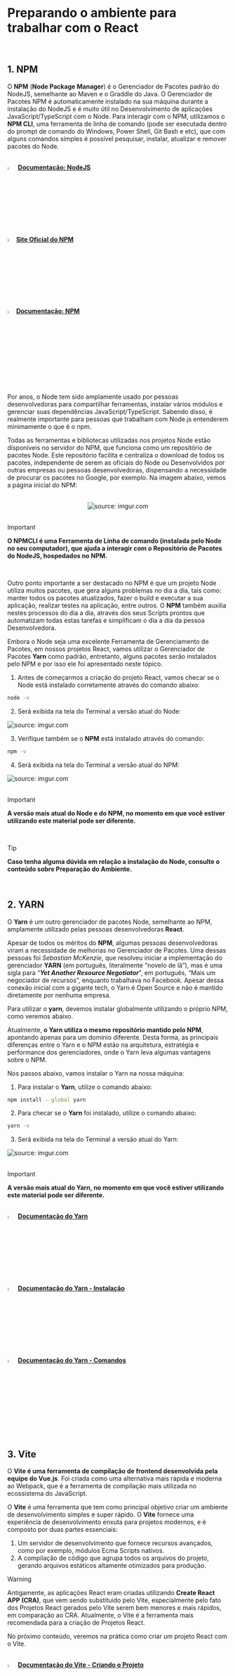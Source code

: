 <h1>Preparando o ambiente para trabalhar com o React</h1>

<br />

<h2>1. NPM</h2>



O **NPM** (**Node Package Manager**) é o Gerenciador de Pacotes padrão do NodeJS, semelhante ao Maven e o Graddle do Java. O Gerenciador de Pacotes NPM é automaticamente instalado na sua máquina durante a instalação do NodeJS e é muito útil no Desenvolvimento de aplicações JavaScript/TypeScript com o Node. Para interagir com o NPM, utilizamos o **NPM CLI**, uma ferramenta de linha de comando (pode ser executada dentro do prompt de comando do Windows, Power Shell, Git Bash e etc), que com alguns comandos simples é possível pesquisar, instalar, atualizar e remover pacotes do Node.  

<br />

<div align="left"><img src="https://i.imgur.com/b6QvXn6.png" title="source: imgur.com" width="4%"/> <a href="https://nodejs.org/docs/latest-v16.x/api/index.html" target="_blank"><b>Documentação: NodeJS</b></a></div>

<div align="left"><img src="https://i.imgur.com/YMnUmlk.png" title="source: imgur.com" width="4%"/><a href="https://www.npmjs.com/" target="_blank"><b>Site Oficial do NPM</b></a></div>

<div align="left"><img src="https://i.imgur.com/YMnUmlk.png" title="source: imgur.com" width="4%"/><a href="https://docs.npmjs.com/" target="_blank"><b>Documentação: NPM</b></a></div>

<br />

Por anos, o Node tem sido amplamente usado por pessoas desenvolvedoras para compartilhar ferramentas, instalar vários módulos e gerenciar suas dependências JavaScript/TypeScript. Sabendo disso, é realmente importante para pessoas que trabalham com Node.js entenderem minimamente o que é o npm. 

Todas as ferramentas e bibliotecas utilizadas nos projetos Node estão disponíveis no servidor do NPM, que funciona como um repositório de pacotes Node. Este repositório facilita e centraliza o download de todos os pacotes, independente de serem as oficiais do Node ou Desenvolvidos por outras empresas ou pessoas desenvolvedoras, dispensando a necessidade de procurar os pacotes no Google, por exemplo. Na imagem abaixo, vemos a página inicial do NPM:

<br />

<div align="center"><img src="https://i.imgur.com/8xAtyxQ.png?1" title="source: imgur.com" /></div>

<br />

> [!IMPORTANT]
>
> **O NPMCLI é uma Ferramenta de Linha de comando (instalada pelo Node no seu computador), que ajuda a interagir com o Repositório de Pacotes do NodeJS, hospedados no NPM.** 

<br />

Outro ponto importante a ser destacado no NPM é que um projeto Node utiliza muitos pacotes, que gera alguns problemas no dia a dia, tais como: manter todos os pacotes atualizados, fazer o build e executar a sua aplicação, realizar testes na aplicação, entre outros. O **NPM** também auxilia nestes processos do dia a dia, através dos seus Scripts prontos que automatizam todas estas tarefas e simplificam o dia a dia da pessoa Desenvolvedora.

Embora o Node seja uma excelente Ferramenta de Gerenciamento de Pacotes, em nossos projetos React, vamos utilizar o Gerenciador de Pacotes **Yarn** como padrão, entretanto, alguns pacotes serão instalados pelo NPM e por isso ele foi apresentado neste tópico.

1. Antes de começarmos a criação do projeto React, vamos checar se o Node está instalado corretamente através do comando abaixo:

```bash
node -v
```

2. Será exibida na tela do Terminal a versão atual do Node:

<div><img src="https://i.imgur.com/3cz78mA.png" title="source: imgur.com" /></div>

3. Verifique também se o **NPM** está instalado através do comando:

```bash
npm -v
```

4. Será exibida na tela do Terminal a versão atual do NPM:

<div><img src="https://i.imgur.com/S3It2vz.png" title="source: imgur.com" /></div>

<br />

> [!IMPORTANT]
>
> **A versão mais atual do Node e do NPM, no momento em que você estiver utilizando este material pode ser diferente.**

<br />

> [!TIP]
>
> **Caso tenha alguma dúvida em relação a instalação do Node, consulte o conteúdo sobre Preparação do Ambiente.**

<br />

<h2>2. YARN</h2>



O **Yarn** é um outro gerenciador de pacotes Node, semelhante ao NPM, amplamente utilizado pelas pessoas desenvolvedoras **React**. 

Apesar de todos os méritos do **NPM**, algumas pessoas  desenvolvedoras viram a necessidade de melhorias no Gerenciador de  Pacotes. Uma dessas pessoas foi *Sebastian McKenzie*, que resolveu iniciar a implementação do gerenciador **YARN** (em português, literalmente “novelo de lã”), mas é uma sigla para “***Yet Another Resource Negotiator***”, em português, “Mais um negociador de  recursos”, enquanto trabalhava no Facebook. Apesar dessa conexão inicial com a gigante tech, o Yarn é Open Source e não é mantido  diretamente por nenhuma empresa.

Para utilizar o **yarn**, devemos instalar globalmente utilizando o próprio NPM, como veremos abaixo.

Atualmente, **o Yarn utiliza o mesmo repositório mantido pelo NPM**, apontando apenas para um domínio diferente. Desta forma, as principais diferenças entre o Yarn e o NPM estão na arquitetura, estratégia e performance dos  gerenciadores, onde o Yarn leva algumas vantagens sobre o NPM.

Nos passos abaixo, vamos instalar o Yarn na nossa máquina:

1.  Para instalar o **Yarn**, utilize o comando abaixo:

```bash
npm install --global yarn
```

2. Para checar se o **Yarn** foi instalado, utilize o comando abaixo:

```bash
yarn -v
```

3. Será exibida na tela do Terminal a versão atual do Yarn:

<div><img src="https://i.imgur.com/UbeIMDt.png" title="source: imgur.com" /></div>

<br />

> [!IMPORTANT]
>
> **A versão mais atual do Yarn, no momento em que você estiver utilizando este material pode ser diferente.**

<br />

<div align="left"><img src="https://i.imgur.com/d2fveSQ.png" title="source: imgur.com" width="4%"/> <a href="https://classic.yarnpkg.com/en/docs" target="_blank"><b>Documentação do Yarn</b></a></div>

<div align="left"><img src="https://i.imgur.com/d2fveSQ.png" title="source: imgur.com" width="4%"/> <a href="https://classic.yarnpkg.com/lang/en/docs/install/#windows-stable" target="_blank"><b>Documentação do Yarn - Instalação</b></a></div>

<div align="left"><img src="https://i.imgur.com/d2fveSQ.png" title="source: imgur.com" width="4%"/> <a href="https://classic.yarnpkg.com/en/docs/cli/" target="_blank"><b>Documentação do Yarn - Comandos</b></a></div>

<br />

<h2>3. Vite</h2>



O **Vite é uma ferramenta de compilação de frontend desenvolvida pela equipe do Vue.js**. Foi criada como uma alternativa mais rápida e moderna ao Webpack, que é a ferramenta de compilação mais utilizada no ecossistema do JavaScript.

O **Vite** é uma ferramenta que tem como principal objetivo criar um ambiente de desenvolvimento simples e super rápido. O **Vite** fornece uma experiência de desenvolvimento enxuta para projetos modernos, e é composto por duas  partes essenciais:

1. Um servidor de desenvolvimento que fornece recursos avançados, como por exemplo, módulos Ecma Scripts nativos.
2. A compilação de código que agrupa todos os arquivos do projeto, gerando arquivos estáticos altamente otimizados para  produção.

> [!WARNING]
>
> Antigamente, as aplicações React eram criadas utilizando **Create React APP (CRA)**, que vem sendo substituido pelo Vite, especialmente pelo fato dos Projetos React gerados pelo Vite serem bem menores e mais rápidos, em comparação ao CRA. Atualmente, o Vite é a ferramenta mais recomendada para a criação de Projetos React.

No próximo conteúdo, veremos na prática como criar um projeto React com o Vite.

<br />

<div align="left"><img src="https://i.imgur.com/PfeEJwo.png" title="source: imgur.com" width="4%"/> <a href="https://v2.vitejs.dev/guide/#community-templates" target="_blank"><b>Documentação do Vite - Criando o Projeto</b></a></div>

<br />

<h2>4. TypeScript</h2>



Embora o JavaScript seja a Liguagem de Programação por trás do React, o mercado tem adotado o TypeScript como a Linguagem de Programação do React.

O **TypeScript** é uma linguagem de programação criada pela Microsoft, como um *superset* do ECMAScript, que por sua vez, é um *superset* do JavaScript Clássico. Na prática, isso significa que praticamente qualquer código escrito em JavaScript também é um código executável no TypeScript. 

A grande vantagem de utilizar o **TypeScript** é que ele adiciona tipos estáticos à sintaxe do JavaScript, o que torna o código mais robusto e seguro, ao mesmo tempo que permite às pessoas desenvolvedoras escreverem código mais limpo e legível.

**Outras vantagens do TypeScript:**

1. **Verificação de Tipos:** TypeScript ajuda a evitar erros comuns de programação, fornecendo verificação de tipos estáticos durante o desenvolvimento. Isso significa que você pode pegar erros de tipagem antes mesmo de executar o código.

2. **Autocompletar e IntelliSense:** As ferramentas de desenvolvimento, como editores de código e IDEs, oferecem recursos avançados de autocompletar e IntelliSense para TypeScript, tornando a codificação mais rápida e eficiente.

3. **Refatoração Segura:** É mais fácil realizar refatorações de código com confiança no TypeScript, já que as mudanças são validadas quanto à tipagem em tempo real.

4. **Documentação Melhorada:** Os tipos em TypeScript atuam como documentação viva do código, facilitando a compreensão de como uma função ou objeto deve ser usado.

5. **Comunidade Ativa:** TypeScript é amplamente adotado na comunidade de desenvolvimento, o que significa que há uma rica base de recursos, bibliotecas e ferramentas disponíveis.

<br />

<img src="https://i.imgur.com/izFuHID.png" title="source: imgur.com" width="4%"/> **Exemplo de código - TypeScript:**

No trecho de código abaixo, vemos um exemplo simples de código TypeScript, que define uma função para somar dois números e exibe o resultado da soma na tela:

```typescript
function somar(a: number, b: number): number {
  return a + b;
}

const resultado = somar(5, 3);
console.log(`Resultado da soma: ${resultado}`);
```

<img src="https://i.imgur.com/V2ReOnx.png" title="source: imgur.com" width="3%"/>**Resultado do Código:**

```bash
Resultado da soma: 8
```

Observe que o TypeScript utiliza praticamente a mesma sintaxe do JavaScript.  única diferença são as variáveis, que foram tipadas, utilizando a sintaxe `: tipo_de_dado`.

<br />

<h3>4.1. A Importância do TypeScript para o React</h3>



O React é uma biblioteca JavaScript popular para criar interfaces de usuário. Ao usar TypeScript com React, você obtém várias vantagens:

1. **Tipagem Forte:** TypeScript ajuda a evitar erros de propriedades e eventos em componentes React, garantindo que você esteja passando os tipos corretos de dados.

2. **Documentação Melhorada:** A tipagem do TypeScript serve como documentação automática para componentes e props, tornando mais fácil para outros desenvolvedores entenderem como usá-los.

3. **Integração com Ferramentas:** A maioria das ferramentas e bibliotecas populares do ecossistema React oferece suporte ao TypeScript, tornando-o uma escolha natural para desenvolvedores que desejam uma experiência de desenvolvimento mais segura e produtiva.

Em resumo, compreender o TypeScript é essencial ao estudar o React, assim como estudar o JavaScript também é fundamental para obter uma melhor compreensão do TypeScript. O TypeScript ajudará a melhorar a qualidade do seu código, aumentar a segurança e a produtividade, além de ser uma Linguagem amplamente adotada na comunidade de desenvolvimento.

Não se preocupe se nunca teve contato com essa tecnologia. Como acabou de ler, o TypeScript será usado para nos auxiliar no processo de construção de códigos mais concisos e ele já virá integrado ao seu projeto React, quando o criarmos, não sendo necessário instalar mais nada no seu computador.

<br />

<div align="left"><img src="https://i.imgur.com/izFuHID.png" title="source: imgur.com" width="30px"/> <a href="https://www.typescriptlang.org/pt/docs/" target="_blank"><b>Documentação: TypeScript</b></a></div>

<br /><br />

<div align="left"><a href="README.md"><img src="https://i.imgur.com/XMgF3gl.png" title="source: imgur.com" width="3%"/>Voltar</a></div>
